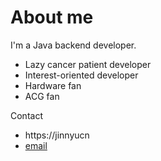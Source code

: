 # About me

I'm a Java backend developer.

- Lazy cancer patient developer
- Interest-oriented developer
- Hardware fan
- ACG fan

Contact

- https://jinnyucn
- [email](mailto:jinyu@jinnyu.cn)

